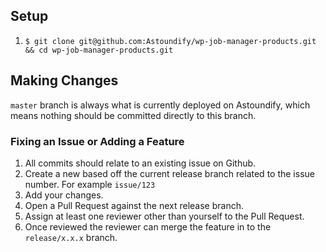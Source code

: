 ## Setup

1. `$ git clone git@github.com:Astoundify/wp-job-manager-products.git && cd wp-job-manager-products.git`

## Making Changes

`master` branch is always what is currently deployed on Astoundify, which means nothing should be committed directly to this branch.

### Fixing an Issue or Adding a Feature

1. All commits should relate to an existing issue on Github.
2. Create a new based off the current release branch related to the issue number. For example `issue/123`
3. Add your changes.
4. Open a Pull Request against the next release branch.
5. Assign at least one reviewer other than yourself to the Pull Request.
6. Once reviewed the reviewer can merge the feature in to the `release/x.x.x` branch.
